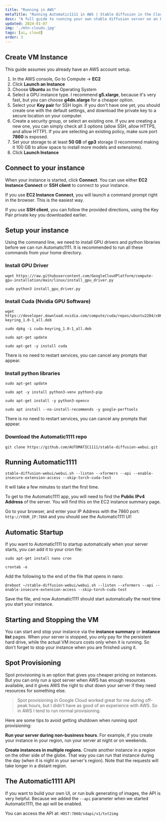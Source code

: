 ```yaml
---
title: "Running in AWS"
metaTitle: "Running Automatic1111 in AWS | Stable diffusion in the Cloud"
desc: "A full guide to running your own stable diffusion server on an EC2 instance in AWS"
updated: 2024-01-07
img: './mtn-clouds.jpg'
tags: [ai, cloud]
order: 3
---
```


## Create VM Instance

This guide assumes you already have an AWS account setup.

1. In the AWS console, Go to Compute -> **EC2** 
2. Click **Launch an Instance**
3. Choose **Ubuntu** as the Operating System
4. Select a GPU instance type. I recommend **g5.xlarge**, because it's very fast, but you can choose **g4dn.xlarge** for a cheaper option.
5. Select your **Key pair** for SSH login. If you don't have one yet, you should create one with the default settings, and download the private key to a secure location on your computer.
6. Create a security group, or select an existing one. If you are creating a new one, you can simply check all 3 options (allow SSH, allow HTTPS, and allow HTTP). If you are selecting an existing policy, make sure port **7860** is exposed.
7. Set your storage to at least **50 GB** of **gp3** storage (I recommend making it 100 GB to allow space to install more models and extensions).
8. Click **Launch Instance**

## Connect to your instance

When your instance is started, click **Connect**. You can use either **EC2 Instance Connect** or **SSH client** to connect to your instance.

If you use **EC2 Instance Connect**, you will launch a command prompt right in the browser. This is the easiest way.

If you use **SSH client**, you can follow the provided directions, using the Key Pair private key you downloaded earlier.

## Setup your instance

Using the command line, we need to install GPU drivers and python libraries before we can run Automatic1111. It is recommended to run all these commands from your home directory.

### Install GPU Driver
```
wget https://raw.githubusercontent.com/GoogleCloudPlatform/compute-gpu-installation/main/linux/install_gpu_driver.py

sudo python3 install_gpu_driver.py
```

### Install Cuda (Nvidia GPU Software)
```
wget https://developer.download.nvidia.com/compute/cuda/repos/ubuntu2204/x86_64/cuda-keyring_1.0-1_all.deb

sudo dpkg -i cuda-keyring_1.0-1_all.deb

sudo apt-get update

sudo apt-get -y install cuda
```

There is no need to restart services, you can cancel any prompts that appear.

### Install python libraries

```
sudo apt-get update

sudo apt -y install python3-venv python3-pip

sudo apt-get install -y python3-opencv

sudo apt install --no-install-recommends -y google-perftools
```

There is no need to restart services, you can cancel any prompts that appear.

### Download the Automatic1111 repo

```
git clone https://github.com/AUTOMATIC1111/stable-diffusion-webui.git
```

## Running Automatic1111
```
stable-diffusion-webui/webui.sh --listen --xformers --api --enable-insecure-extension-access --skip-torch-cuda-test
```

It will take a few minutes to start the first time.

To get to the Automatic1111 app, you will need to find the **Public IPv4 Address** of the server. You will find this on the EC2 instance summary page.

Go to your browser, and enter your IP Address with the 7860 port: `http://YOUR_IP:7860` and you should see the Automatic1111 UI!

## Automatic Startup

If you want to Automatic1111 to startup automatically when your server starts, you can add it to your cron file:

```
sudo apt-get install nano cron

crontab -e
```

Add the following to the end of the file that opens in nano:

```
@reboot ~/stable-diffusion-webui/webui.sh --listen --xformers --api --enable-insecure-extension-access --skip-torch-cuda-test
```

Save the file, and now Automatic1111 should start automatically the next time you start your instance.

## Starting and Stopping the VM

You can start and stop your instance via the **instance summary** or **instance list** pages. When your server is stopped, you only pay for the persistent hard drive, while the actual VM  incurs costs only when it is running. So don't forget to stop your instance when you are finished using it.

## Spot Provisioning

Spot provisioning is an option that gives you cheaper pricing on instances. But you can only run a spot server when AWS has enough resources available, and it gives AWS the right to shut down your server if they need resources for something else. 

> Spot provisioning in Google Cloud worked great for me during off-peak hours, but I didn't have as good of an experience with AWS. So in AWS I tend to run normal provisioning.

Here are some tips to avoid getting shutdown when running spot provisioning:

**Run your server during non-business hours**. For example, if you create your instance in your region, run your server at night or on weekends.

**Create instances in multiple regions.** Create another instance in a region on the other side of the globe. That way you can run that instance during the day (when it is night in your server's region). Note that the requests will take longer in a distant region.

## The Automatic1111 API

If you want to build your own UI, or run bulk generating of images, the API is very helpful. Because we added the `--api` parameter when we started Automatic1111, the api will be enabled.

You can access the API at: `HOST:7860/sdapi/v1/txt2img`
